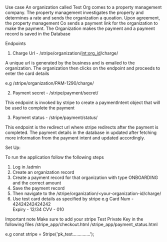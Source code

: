 Use case
An organization called Test Org comes to a property management company. The property management
investigates the property and determines a rate and sends the organization a quoation.
Upon agreement, the property management Co sends a payment link for the organization to make the
payment. The Organization makes the payment and a payment record is saved in the Database


Endpoints

1. Charge Url - /stripe/organization/<int:org_id>/charge/

A unique url is generated by the business and is emailed to the organization.
The organization then clicks on the endpoint and proceeds to enter the card details

e.g /stripe/organization/PAM-1290/charge/


2. Payment secret - /stripe/payment/secret/

This endpoint is invoked by stripe to create a paymentIntent object that will
be used to complete the payment

3. Payment status - /stripe/payment/status/

This endpoint is the redirect url where stripe redirects after the payment is
completed. The payment details in the database in updated after fetching
more information from the payment intent and updated accordingly.

Set Up:

To run the application follow the following steps
1. Log in /admin 
2. Create an organization record
3. Create a payment record for that organization with type ONBOARDING and
the correct amount
4. Save the payment record
5. Then navigate to the /stripe/organization/<your-organization-id/charge/
6. Use test card details as specified by stripe
     e.g Card Num - 42424242424242  
      Expiry - 12/34
      CVV - 010

Important note
Make sure to add your stripe Test Private Key in the following files
/stripe_app/checkout.html
/stripe_app/payment_status.html

e.g   const stripe = Stripe('pk_test..............');

